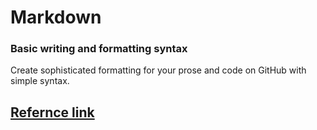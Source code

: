 # Markdown 
### Basic writing and formatting syntax
Create sophisticated formatting for your prose and code on GitHub with simple syntax.

## [Refernce link](https://docs.github.com/en/github/writing-on-github/getting-started-with-writing-and-formatting-on-github/basic-writing-and-formatting-syntax)